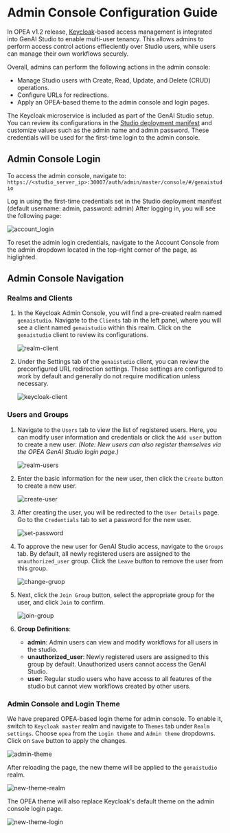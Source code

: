 # Admin Console Configuration Guide

In OPEA v1.2 release, [Keycloak](https://github.com/keycloak)-based access management is integrated into GenAI Studio to enable multi-user tenancy. This allows admins to perform access control actions effieciently over Studio users, while users can manage their own workflows securely. 

Overall, admins can perform the following actions in the admin console:

- Manage Studio users with Create, Read, Update, and Delete (CRUD) operations.
- Configure URLs for redirections.
- Apply an OPEA-based theme to the admin console and login pages.

The Keycloak microservice is included as part of the GenAI Studio setup. You can review its configurations in the [Studio deployment manifest](../../setup-scripts/setup-genai-studio/manifests/studio-manifest.yaml) and customize values such as the admin name and admin password. These credentials will be used for the first-time login to the admin console.

## Admin Console Login

To access the admin console, navigate to:
`https://<studio_server_ip>:30007/auth/admin/master/console/#/genaistudio`

Log in using the first-time credentials set in the Studio deployment manifest (default username: admin, password: admin)
After logging in, you will see the following page:

![account_login](../screenshots/account_login.png)

To reset the admin login credentials, navigate to the Account Console from the admin dropdown located in the top-right corner of the page, as higlighted.


## Admin Console Navigation

### Realms and Clients

1. In the Keycloak Admin Console, you will find a pre-created realm named `genaistudio`. Navigate to the `Clients` tab in the left panel, where you will see a client named `genaistudio` within this realm. Click on the `genaistudio` client to review its configurations.

    ![realm-client](../screenshots/realm_client.png)

2. Under the Settings tab of the `genaistudio` client, you can review the preconfigured URL redirection settings. These settings are configured to work by default and generally do not require modification unless necessary.

    ![keycloak-client](../screenshots/keycloak-client.png)

### Users and Groups

1. Navigate to the `Users` tab to view the list of registered users. Here, you can modify user information and credentials or click the `Add user` button to create a new user.
_(Note: New users can also register themselves via the OPEA GenAI Studio login page.)_

    ![realm-users](../screenshots/realm-users.png)

2. Enter the basic information for the new user, then click the `Create` button to create a new user.

    ![create-user](../screenshots/create-user.png)

3. After creating the user, you will be redirected to the `User Details` page. Go to the `Credentials` tab to set a password for the new user.

    ![set-password](../screenshots/set-password.png)

4. To approve the new user for GenAI Studio access, navigate to the `Groups` tab. By default, all newly registered users are assigned to the `unauthorized_user` group. Click the `Leave` button to remove the user from this group.

    ![change-gruop](../screenshots/change-group.png)

5. Next, click the `Join Group` button, select the appropriate group for the user, and click `Join` to confirm.

    ![join-group](../screenshots/join-group.png)

6. __Group Definitions__:
    - __admin__: Admin users can view and modify workflows for all users in the studio.
    - __unauthorized_user__: Newly registered users are assigned to this group by default. Unauthorized users cannot access the GenAI Studio.
    - __user__: Regular studio users who have access to all features of the studio but cannot view workflows created by other users.

### Admin Console and Login Theme

We have prepared OPEA-based login theme for admin console. To enable it, switch to `Keycloak master` realm and navigate to `Themes` tab under `Realm settings`. Choose `opea` from the `Login theme` and `Admin theme` dropdowns. Click on `Save` button to apply the changes.

 ![admin-theme](../screenshots/admin-theme.png)

After reloading the page, the new theme will be applied to the `genaistudio` realm.

 ![new-theme-realm](../screenshots/new-theme-realm.png)

 The OPEA theme will also replace Keycloak's default theme on the admin console login page.

  ![new-theme-login](../screenshots/new-theme-login.png)


